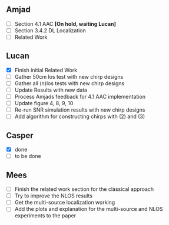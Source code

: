 ## Amjad
- [ ] Section 4.1 AAC  __[On hold, waiting Lucan]__
- [ ] Section 3.4.2 DL Localization
- [ ] Related Work

## Lucan
- [x] Finish initial Related Work
- [ ] Gather 50cm los test with new chirp designs
- [ ] Gather all (n)los tests with new chirp designs
- [ ] Update Results with new data
- [ ] Process Amjads feedback for 4.1 AAC implementation
- [ ] Update figure 4, 8, 9, 10
- [ ] Re-run SNR simulation results with new chirp designs
- [ ] Add algorithm for constructing chirps with (2) and (3)

## Casper
- [x] done
- [ ] to be done

## Mees
- [ ] Finish the related work section for the classical approach
- [ ] Try to improve the NLOS results
- [ ] Get the multi-source localization working
- [ ] Add the plots and explanation for the multi-source and NLOS experiments to the paper
